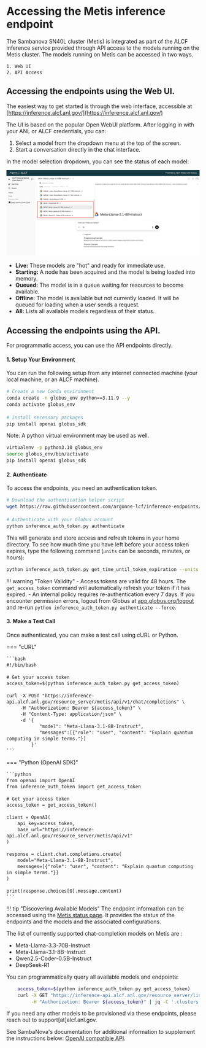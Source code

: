 # Accessing the Metis inference endpoint
The Sambanova SN40L cluster (Metis) is integrated as part of the ALCF inference service provided through API access to the models running on the Metis cluster.
The models running on Metis can be accessed in two ways. 

    1. Web UI
    2. API Access
    
## Accessing the endpoints using the Web UI.  

The easiest way to get started is through the web interface, accessible at [https://inference.alcf.anl.gov/](https://inference.alcf.anl.gov/)

The UI is based on the popular Open WebUI platform. After logging in with your ANL or ALCF credentials, you can:

1.  Select a model from the dropdown menu at the top of the screen.
2.  Start a conversation directly in the chat interface.

In the model selection dropdown, you can see the status of each model:

![Inference Endpoints Web UI](files/metis_inference_gui.png)

- **Live:** These models are "hot" and ready for immediate use.
- **Starting:** A node has been acquired and the model is being loaded into memory.
- **Queued:** The model is in a queue waiting for resources to become available.
- **Offline:** The model is available but not currently loaded. It will be queued for loading when a user sends a request.
- **All:** Lists all available models regardless of their status.

## Accessing the endpoints using the API. 

For programmatic access, you can use the API endpoints directly.

#### 1. Setup Your Environment

You can run the following setup from any internet connected machine (your local machine, or an ALCF machine).

```bash
# Create a new Conda environment
conda create -n globus_env python==3.11.9 --y
conda activate globus_env

# Install necessary packages
pip install openai globus_sdk
```
Note: A python virtual environment may be used as well.
```bash
virtualenv -p python3.10 globus_env
source globus_env/bin/activate
pip install openai globus_sdk
```

#### 2. Authenticate

To access the endpoints, you need an authentication token.

```bash
# Download the authentication helper script
wget https://raw.githubusercontent.com/argonne-lcf/inference-endpoints/refs/heads/main/inference_auth_token.py

# Authenticate with your Globus account
python inference_auth_token.py authenticate
```

This will generate and store access and refresh tokens in your home directory. To see how much time you have left before your access token expires, type the following command (`units` can be seconds, minutes, or hours):

```bash
python inference_auth_token.py get_time_until_token_expiration --units seconds
```

!!! warning "Token Validity"
    - Access tokens are valid for 48 hours. The `get_access_token` command will automatically refresh your token if it has expired.
    - An internal policy requires re-authentication every 7 days. If you encounter permission errors, logout from Globus at [app.globus.org/logout](https://app.globus.org/logout) and re-run `python inference_auth_token.py authenticate --force`.

#### 3. Make a Test Call

Once authenticated, you can make a test call using cURL or Python.

=== "cURL"

    ```bash
    #!/bin/bash

    # Get your access token
    access_token=$(python inference_auth_token.py get_access_token)

    curl -X POST "https://inference-api.alcf.anl.gov/resource_server/metis/api/v1/chat/completions" \
         -H "Authorization: Bearer ${access_token}" \
         -H "Content-Type: application/json" \
         -d '{
                "model": "Meta-Llama-3.1-8B-Instruct",
                "messages":[{"role": "user", "content": "Explain quantum computing in simple terms."}]
             }'
    ```

=== "Python (OpenAI SDK)"

    ```python
    from openai import OpenAI
    from inference_auth_token import get_access_token

    # Get your access token
    access_token = get_access_token()

    client = OpenAI(
        api_key=access_token,
        base_url="https://inference-api.alcf.anl.gov/resource_server/metis/api/v1"
    )

    response = client.chat.completions.create(
        model="Meta-Llama-3.1-8B-Instruct",
        messages=[{"role": "user", "content": "Explain quantum computing in simple terms."}]
    )

    print(response.choices[0].message.content)
    ```
    

!!! tip "Discovering Available Models"
The endpoint information can be accessed using the [Metis status page](https://metis.alcf.anl.gov/status). It provides the status of the endpoints and the models and the associated configurations.

The list of currently supported chat-completion models on Metis are : 
- Meta-Llama-3.3-70B-Instruct
- Meta-Llama-3.1-8B-Instruct
-  Qwen2.5-Coder-0.5B-Instruct
-  DeepSeek-R1

You can programmatically query all available models and endpoints:

```bash
    access_token=$(python inference_auth_token.py get_access_token)
    curl -X GET "https://inference-api.alcf.anl.gov/resource_server/list-endpoints" \
         -H "Authorization: Bearer ${access_token}" | jq -C '.clusters.metis'
```
If you need any other models to be provisioned via these endpoints, please reach out to support[at]alcf.anl.gov.

See SambaNova's documentation for additional information to supplement the instructions below: [OpenAI compatible API](https://docs.sambanova.ai/sambastudio/latest/open-ai-api.html).

<!--- ## Generic Code examples 
### Using environment variables for endpoint url, api key, model name
The information files may be sourced to put the necessary values into environment variables. For example:
```console
source [endpoint description file]
# copy the environment variables to what the openai package expects
export MODEL_NAME=<The name of the model you want to use>
export OPENAI_BASE_URL=$BASE_URL
export OPENAI_API_KEY=$SAMBANOVA_API_KEY
```

### Python example
Make a virtual env and activate it, or use an existing virtualenv or conda env. You will need python 3.8 or newer. 
```console
virtualenv openai_venv
# Or specify the python version, e.g.
# virtualenv --system-site-packages -p python3.8 venv_p3.8
source openai_venv/bin/activate
```
Then install the openai package needed for chat completions
```console
pip install openai
```
Write a python script that

- imports the openai package
- makes an openai client
- calls the chat.completions.create method
- extracts what is wanted from the response

Source one of the SN40L endpoint information files to set some environment variables, then copy them to the environment variables expected by the openai python package and the sample scripts below:
```
# source ~/metis_endpoint_<endpoint number>.txt
# e.g. 
source ~/metis_endpoint_1.txt
export OPENAI_BASE_URL=$BASE_URL
export OPENAI_API_KEY=$SAMBANOVA_API_KEY
echo $MODELS
export MODEL_NAME=<a name from above> # e.g. DeepSeek-R1
```

Here is a simple sample python script, that uses environment variables `OPENAI_API_KEY`, `OPENAI_BASE_URL`, and `MODEL_NAME`, and accepts a (quoted) prompt as a command line parameter:
```python
import os
import openai
import sys

client = openai.OpenAI(
    api_key=os.environ.get("OPENAI_API_KEY"),
    base_url=os.environ.get("OPENAI_BASE_URL")
)

modelname = os.environ.get("MODEL_NAME")
query = sys.argv[1]
response = client.chat.completions.create(
    model=modelname,
    messages=[{"role":"user","content":query}],
    temperature =  0.1,
    top_p = 0.1
)

print(response.choices[0].message.content)
```

Pass the script a query as a command line parameter, e.g.
```console
python chat_completion.py "What is an \"extinction vortex\"?"
```

### curl example
Sample curl command. Change the `PROMPT` environment variable as desired.

```bash
# Sample prompt that shows quoting of quote marks
export PROMPT="What are \\\"telescoping generations\\\" in biology?"
export D='{
    "stream": false,
    "model": "'${MODEL_NAME}'",
    "messages": [
        {
            "role": "user",
            "content": '\"${PROMPT}\"'
        }
    ]
    }'
curl -H "Authorization: Bearer ${OPENAI_API_KEY}" \
     -H "Content-Type: application/json" \
     -d "${D}" \
     -X POST ${OPENAI_BASE_URL}/chat/completions
```

If `jq` is installed, it can be used to parse the json output; e.g. add `-s | jq '{response: .choices[0].message.content}` to the command line:
```console
curl -H "Authorization: Bearer ${OPENAI_API_KEY}" \
  -H "Content-Type: application/json" \
  -X POST ${OPENAI_BASE_URL}/chat/completions \
  -d "${D}" \
  -s | jq '{response: .choices[0].message.content}'
```  

Multiple completions can be requested in a single call by passing an array of requests e.g.
```console
export PROMPT1="Why is red red?"
export PROMPT2="Why is green green?"
export D='[
{
    "stream": false,
    "model": "'${MODEL_NAME}'",
    "messages": [
        {
            "role": "user",
            "content": '\"${PROMPT1}\"'
        }
    ]
},
{
    "stream": false,
    "model": "'${MODEL_NAME}'",
    "messages": [
        {
            "role": "user",
            "content": '\"${PROMPT2}\"'           
        }
    ]
}
]'
curl -H "Authorization: Bearer ${OPENAI_API_KEY}" \
     -H "Content-Type: application/json" \
     -d "${D}" \
     -X POST ${OPENAI_BASE_URL}/chat/completions
```
--->
